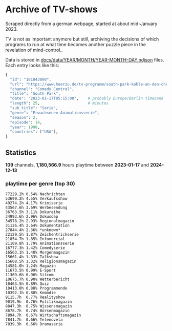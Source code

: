 # Archive of TV-shows

Scraped directly from a german webpage, started at about mid-January 2023.

TV is not as important anymore but still, archiving the decisions of which programs to run at what time
becomes another puzzle piece in the revelation of mind-control.. 

Data is stored in [docs/data/YEAR/MONTH/YEAR-MONTH-DAY.ndjson](docs/data/) files. 
Each entry looks like this:

```python
{
  "id": "181043890", 
  "url": "https://www.hoerzu.de/tv-programm/south-park-kohle-an-den-chefkoch/bid_181043890/", 
  "channel": "Comedy Central", 
  "title": "South Park", 
  "date": "2023-01-17T05:15:00",    # probably Europe/Berlin timezone 
  "length": 25,                     # minutes 
  "sub_title": "Serie", 
  "genre": "Erwachsenen-Animationsserie", 
  "season": 2, 
  "episode": 14, 
  "year": 1998, 
  "countries": ["USA"],
}
```

## Statistics

**109** channels, **1,180,566.9** hours playtime between **2023-01-17** and **2024-12-13**


### playtime per genre (top 30)

    77229.2h 6.54% Nachrichten
    53699.2h 4.55% Verkaufsshow
    49274.2h 4.17% Krimiserie
    43567.6h 3.69% Werbesendung
    36763.5h 3.11% Dokureihe
    34993.6h 2.96% Dokusoap
    34578.2h 2.93% Regionalmagazin
    31126.4h 2.64% Dokumentation
    27844.4h 2.36% *unknown*
    22129.5h 1.87% Zeichentrickserie
    21854.7h 1.85% Infomercial
    21109.8h 1.79% Animationsserie
    16777.3h 1.42% Comedyserie
    16563.1h 1.40% Morgenmagazin
    15661.4h 1.33% Talkshow
    15608.5h 1.32% Religionsmagazin
    14581.0h 1.24% Magazin
    11673.5h 0.99% E-Sport
    11369.6h 0.96% Sitcom
    10675.7h 0.90% Wetterbericht
    10463.5h 0.89% Quiz
    10413.0h 0.88% Programmende
    10392.1h 0.88% Komödie
    9115.7h  0.77% Realityshow
    9019.9h  0.76% Politikmagazin
    8847.3h  0.75% Wissensmagazin
    8678.7h  0.74% Börsenmagazin
    7894.7h  0.67% Wirtschaftsmagazin
    7841.7h  0.66% Telenovela
    7839.3h  0.66% Dramaserie
